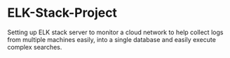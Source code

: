 # ELK-Stack-Project
Setting up ELK stack server to monitor a cloud network to help collect logs from multiple machines easily, into a single database and  easily execute complex searches.
